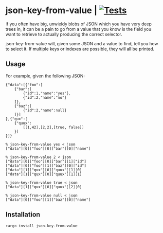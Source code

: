 # json-key-from-value | [![Tests](https://img.shields.io/github/actions/workflow/status/cdown/json-key-from-value/ci.yml?branch=master)](https://github.com/cdown/json-key-from-value/actions?query=branch%3Amaster)

If you often have big, unwieldy blobs of JSON which you have very deep trees
in, it can be a pain to go from a value that you know is the field you want to
retrieve to actually producing the correct selector.

json-key-from-value will, given some JSON and a value to find, tell you how to
select it. If multiple keys or indexes are possible, they will all be printed.

## Usage

For example, given the following JSON:

```
{"data":[{"foo":[
    {"bar":[
        {"id":1,"name":"yes"},
        {"id":2,"name":"no"}
    ]},
    {"baz":[
        {"id":2,"name":null}
    ]}]
},{"qux":[
    {"quux":
        [[1,42],[2,2],[true, false]]
    }]
}]}
```

    % json-key-from-value yes < json
    ["data"][0]["foo"][0]["bar"][0]["name"]

    % json-key-from-value 2 < json
    ["data"][0]["foo"][0]["bar"][1]["id"]
    ["data"][0]["foo"][1]["baz"][0]["id"]
    ["data"][1]["qux"][0]["quux"][1][0]
    ["data"][1]["qux"][0]["quux"][1][1]

    % json-key-from-value true < json
    ["data"][1]["qux"][0]["quux"][2][0]

    % json-key-from-value null < json
    ["data"][0]["foo"][1]["baz"][0]["name"]

## Installation

    cargo install json-key-from-value
